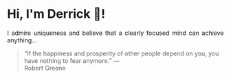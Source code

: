 # Hi, I'm Derrick 👋!
<p align="justify">I admire uniqueness and believe that a clearly focused mind can achieve anything...</p> 
<!-- #quote-start -->
<blockquote>&ldquo;If the happiness and prosperity of other people depend on you, you have nothing to fear anymore.&rdquo; &mdash; <footer>Robert Greene</footer></blockquote>
<!-- #quote-end -->

